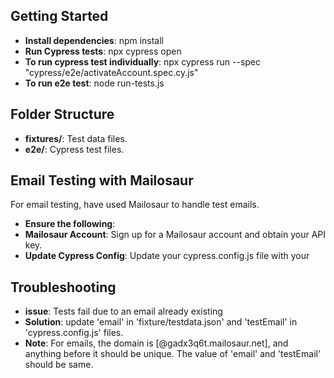 ## Getting Started
- **Install dependencies**: npm install
- **Run Cypress tests**: npx cypress open
- **To run cypress test individually**: npx cypress run --spec "cypress/e2e/activateAccount.spec.cy.js"   
- **To run e2e test**: node run-tests.js 

## Folder Structure
- **fixtures/**: Test data files.
- **e2e/**: Cypress test files.

## Email Testing with Mailosaur
For email testing, have used Mailosaur to handle test emails.
- **Ensure the following**:
- **Mailosaur Account**: Sign up for a Mailosaur account and obtain your API key.
- **Update Cypress Config**: Update your cypress.config.js file with your 

## Troubleshooting
- **issue**: Tests fail due to an email already existing
- **Solution**: update 'email' in 'fixture/testdata.json' and 'testEmail' in 'cypress.config.js' files.
- **Note**: For emails, the domain is [@gadx3q6t.mailosaur.net], and anything before it should be unique. The value of 'email' and 'testEmail' should be same.
